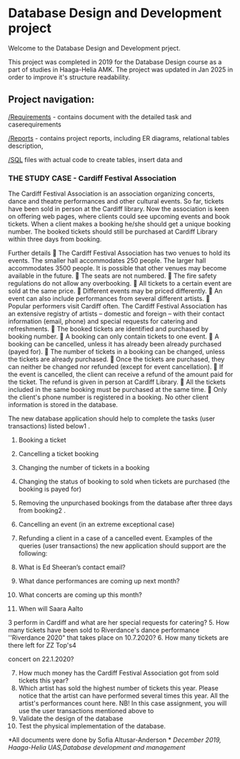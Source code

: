 # Database Design and Development project
Welcome to the Database Design and Development prject.

This project was completed in 2019 for the Database Design course as a part of studies in Haaga-Helia AMK. 
The project was updated in Jan 2025 in order to improve it's structure readability.

## Project navigation:

[/Requirements](https://github.com/ndrsonya/database_development_project/tree/master/requirements) - contains document with the detailed task and caserequirements

[/Reports](https://github.com/ndrsonya/database_development_project/tree/master/reports) - contains project reports, including ER diagrams, relational tables description,  

[/SQL](https://github.com/ndrsonya/database_development_project/tree/master/SQL) files with actual code to create tables, insert data and 


### THE STUDY CASE - Cardiff Festival Association
The Cardiff Festival Association is an association organizing concerts, dance and theatre performances
and other cultural events. So far, tickets have been sold in person at the Cardiff library. Now the
association is keen on offering web pages, where clients could see upcoming events and book tickets.
When a client makes a booking he/she should get a unique booking number. The booked tickets
should still be purchased at Cardiff Library within three days from booking.

Further details
 The Cardiff Festival Association has two venues to hold its events. The smaller hall accommodates
250 people. The larger hall accommodates 3500 people. It is possible that other venues may
become available in the future.
 The seats are not numbered.
 The fire safety regulations do not allow any overbooking.
 All tickets to a certain event are sold at the same price.
 Different events may be priced differently.
 An event can also include performances from several different artists.
 Popular performers visit Cardiff often. The Cardiff Festival Association has an extensive registry of
artists – domestic and foreign – with their contact information (email, phone) and special requests
for catering and refreshments.
 The booked tickets are identified and purchased by booking number.
 A booking can only contain tickets to one event.
 A booking can be cancelled, unless it has already been already purchased (payed for).
 The number of tickets in a booking can be changed, unless the tickets are already purchased.
 Once the tickets are purchased, they can neither be changed nor refunded (except for event
cancellation).
 If the event is cancelled, the client can receive a refund of the amount paid for the ticket. The
refund is given in person at Cardiff Library.
 All the tickets included in the same booking must be purchased at the same time.
 Only the client's phone number is registered in a booking. No other client information is stored in
the database.



The new database application should help to complete the tasks (user transactions) listed below1
.

1. Booking a ticket
2. Cancelling a ticket booking
3. Changing the number of tickets in a booking
4. Changing the status of booking to sold when tickets are purchased (the booking is payed for)
5. Removing the unpurchased bookings from the database after three days from booking2
.

6. Cancelling an event (in an extreme exceptional case)
7. Refunding a client in a case of a cancelled event.
Examples of the queries (user transactions) the new application should support are the following:
1. What is Ed Sheeran’s contact email?
2. What dance performances are coming up next month?
3. What concerts are coming up this month?
4. When will Saara Aalto

3 perform in Cardiff and what are her special requests for catering?
5. How many tickets have been sold to Riverdance's dance performance ''Riverdance 2020" that
takes place on 10.7.2020?
6. How many tickets are there left for ZZ Top's4

concert on 22.1.2020?

7. How much money has the Cardiff Festival Association got from sold tickets this year?
8. Which artist has sold the highest number of tickets this year. Please notice that the artist can have
performed several times this year. All the artist's performances count here.
NB! In this case assignment, you will use the user transactions mentioned above to
1. Validate the design of the database
2. Test the physical implementation of the database.



	
*All documents were done by Sofia Altusar-Anderson                 *
*December 2019, Haaga-Helia UAS,Database development and management*
